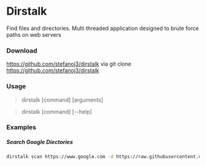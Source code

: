 # Dirstalk  

Find files and directories. Multi threaded application designed to brute force paths on web servers  
  
### Download
https://github.com/stefanoj3/dirstalk via git clone https://github.com/stefanoj3/dirstalk  

### Usage
> dirstalk [command] [arguments]
  
> dirstalk [command] [--help]
  
### Examples
##### Search Google Diectories 
```bash
dirstalk scan https://www.google.com -d https://raw.githubusercontent.com/daviddias/node-dirbuster/master/lists/directory-list-2.3-small.txt
```


